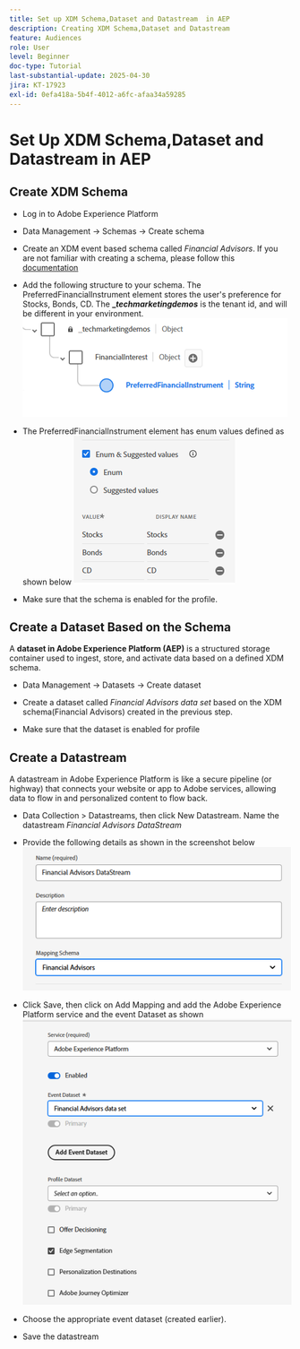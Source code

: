 ```yaml
---
title: Set up XDM Schema,Dataset and Datastream  in AEP
description: Creating XDM Schema,Dataset and Datastream
feature: Audiences
role: User
level: Beginner
doc-type: Tutorial
last-substantial-update: 2025-04-30
jira: KT-17923
exl-id: 0efa418a-5b4f-4012-a6fc-afaa34a59285
---
```

# Set Up XDM Schema,Dataset and Datastream in AEP

## Create XDM Schema

*   Log in to Adobe Experience Platform
*   Data Management -> Schemas -> Create schema

*   Create an XDM event based schema called _Financial Advisors_. If you are not familiar with creating a schema, please follow this [documentation](https://experienceleague.adobe.com/en/docs/experience-platform/xdm/tutorials/create-schema-ui)

*   Add the following structure to your schema. The PreferredFinancialInstrument element stores the user's preference for Stocks, Bonds, CD. The **__techmarketingdemos_** is the tenant id, and will be different in your environment.
![xdm-schema](assets/xdm-schema.png)

*   The PreferredFinancialInstrument element has enum values defined as shown below
![enum-values](assets/enum-values.png)

*   Make sure that the schema is enabled for the profile.

## Create a Dataset Based on the Schema

A **dataset in Adobe Experience Platform (AEP)** is a structured storage container used to ingest, store, and activate data based on a defined XDM schema.


*   Data Management -> Datasets -> Create dataset
*   Create a dataset called _Financial Advisors data set_ based on the XDM schema(Financial Advisors) created in the previous step.

*   Make sure that the dataset is enabled for profile

## Create a Datastream

A datastream in Adobe Experience Platform is like a secure pipeline (or highway) that connects your website or app to Adobe services, allowing data to flow in and personalized content to flow back.

*   Data Collection > Datastreams, then click New Datastream. Name the datastream _Financial Advisors DataStream_

*   Provide the following details as shown in the screenshot below
![datastream](assets/datastream.png)
*   Click Save, then click on Add Mapping and add the Adobe Experience Platform service and the event Dataset as shown
![datastream-mapping](assets/datastream-service.png)

*   Choose the appropriate event dataset (created earlier).

*   Save the datastream


